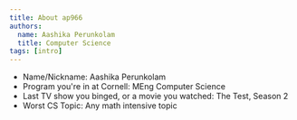 ```yaml
---
title: About ap966
authors:
  name: Aashika Perunkolam
  title: Computer Science
tags: [intro]
---
```


- Name/Nickname: Aashika Perunkolam
- Program you're in at Cornell: MEng Computer Science
- Last TV show you binged, or a movie you watched: The Test, Season 2
- Worst CS Topic: Any math intensive topic

